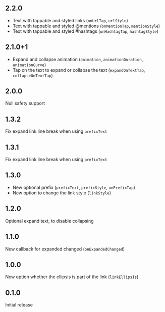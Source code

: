 ## 2.2.0

- Text with tappable and styled links (`onUrlTap`, `urlStyle`)
- Text with tappable and styled @mentions (`onMentionTap`, `mentionStyle`)
- Text with tappable and styled #hashtags (`onHashtagTap`, `hashtagStyle`)

## 2.1.0+1

- Expand and collapse animation (`animation`, `animationDuration`, `animationCurve`)
- Tap on the text to expand or collapse the text (`expandOnTextTap`, `collapseOnTextTap`)

## 2.0.0

Null safety support

## 1.3.2

Fix expand link line break when using `prefixText`

## 1.3.1

Fix expand link line break when using `prefixText`

## 1.3.0

- New optional prefix (`prefixText`, `prefixStyle`, `onPrefixTap`)
- New option to change the link style (`linkStyle`)

## 1.2.0

Optional expand text, to disable collapsing

## 1.1.0

New callback for expanded changed (`onExpandedChanged`)

## 1.0.0

New option whether the ellipsis is part of the link (`linkEllipsis`)

## 0.1.0

Initial release
